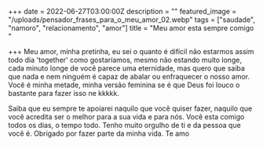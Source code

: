 +++
date = 2022-06-27T03:00:00Z
description = ""
featured_image = "/uploads/pensador_frases_para_o_meu_amor_02.webp"
tags = ["saudade", "namoro", "relacionamento", "amor"]
title = "Meu amor esta sempre comigo "

+++
Meu amor, minha pretinha, eu sei o quanto é difícil não estarmos assim todo dia 'together' como gostaríamos, mesmo não estando muito longe, cada minuto longe de você parece uma eternidade, mas quero que saiba que nada e nem ninguém é capaz de abalar ou enfraquecer o nosso amor. Você é minha metade, minha versão feminina se é que Deus foi louco o bastante para fazer isso ne kkkkk.

Saiba que eu sempre te apoiarei naquilo que você quiser fazer, naquilo que você acredita ser o melhor para a sua vida e para nós. Você esta comigo todos os dias, o tempo todo. Tenho muito orgulho de ti e da pessoa que você é. Obrigado por fazer parte da minha vida. Te amo 